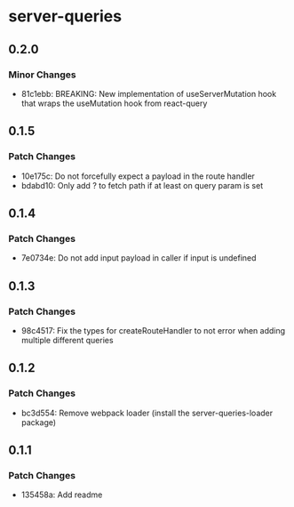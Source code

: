 # server-queries

## 0.2.0

### Minor Changes

- 81c1ebb: BREAKING: New implementation of useServerMutation hook that wraps the useMutation hook from react-query

## 0.1.5

### Patch Changes

- 10e175c: Do not forcefully expect a payload in the route handler
- bdabd10: Only add ? to fetch path if at least on query param is set

## 0.1.4

### Patch Changes

- 7e0734e: Do not add input payload in caller if input is undefined

## 0.1.3

### Patch Changes

- 98c4517: Fix the types for createRouteHandler to not error when adding multiple different queries

## 0.1.2

### Patch Changes

- bc3d554: Remove webpack loader (install the server-queries-loader package)

## 0.1.1

### Patch Changes

- 135458a: Add readme
